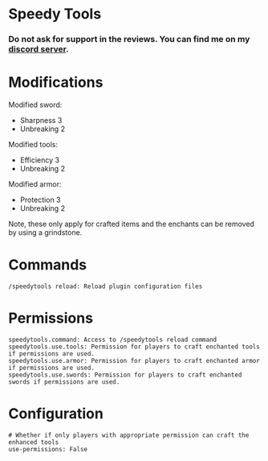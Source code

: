 # Speedy Tools
### Do not ask for support in the reviews. You can find me on my [discord server](discord.gg/y3AmV5jXdf).

# Modifications
Modified sword:
- Sharpness 3
- Unbreaking 2

Modified tools:
- Efficiency 3
- Unbreaking 2

Modified armor:
- Protection 3
- Unbreaking 2

Note, these only apply for crafted items and the enchants can be removed by using a grindstone.

# Commands
```
/speedytools reload: Reload plugin configuration files
```

# Permissions
```
speedytools.command: Access to /speedytools reload command
speedytools.use.tools: Permission for players to craft enchanted tools if permissions are used.
speedytools.use.armor: Permission for players to craft enchanted armor if permissions are used.
speedytools.use.swords: Permission for players to craft enchanted swords if permissions are used.
```

# Configuration
```
# Whether if only players with appropriate permission can craft the enhanced tools
use-permissions: False
```